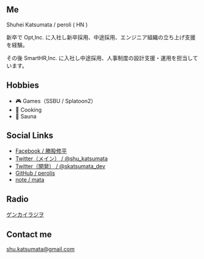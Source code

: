 <!DOCTYPE html>
<html>
    <head>
        <meta charset="utf-8">
        <title>index</title>
        <style>body {padding: 30px;}</style>
    </head>
    <body>
        <h2>Me</h2>
            <p>Shuhei Katsumata / peroli ( HN )</p>
            <p>新卒で Opt,Inc. に入社し新卒採用、中途採用、エンジニア組織の立ち上げ支援を経験。</p>
            <p>その後 SmartHR,Inc. に入社し中途採用、人事制度の設計支援・運用を担当しています。</p>
        <h2>Hobbies</h2>
        <ul>
            <li>🎮 Games（SSBU / Splatoon2）</li>
            <li>🍳 Cooking</li>
            <li>🚿 Sauna</li>
        </ul>
        <h2>Social Links</h2>
            <ul>
                <li><a href="https://www.facebook.com/katsumata0514"> Facebook / 勝股修平</a></li>
                <li><a href="https://twitter.com/shu_katsumata">Twitter（メイン） / @shu_katsumata</a></li>
                <li><a href="https://twitter.com/skatsumata_dev" >Twitter（開発） / @skatsumata_dev</a></li>
                <li><a href="https://github.com/perolis">GitHub / perolis </a></li>
                <li><a href="https://note.mu/mata">note / mata </a></li>
            </ul>
        <h2>Radio</h2>
            <a href="https://www.genkai-radio.com/"> ゲンカイラジヲ</a>           
        <h2>Contact me</h2>
            <a href="shu.katsumata@gmail.com"> shu.katsumata@gmail.com </a>
    </body>
</html>

